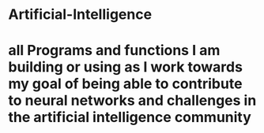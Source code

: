 # Artificial-Intelligence

# all Programs and functions I am building or using as I work towards my goal of being able to contribute to neural networks and challenges in the artificial intelligence community
